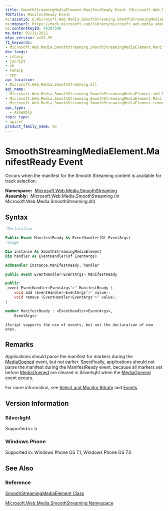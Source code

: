 ```yaml
---
title: SmoothStreamingMediaElement.ManifestReady Event (Microsoft.Web.Media.SmoothStreaming)
TOCTitle: ManifestReady Event
ms:assetid: E:Microsoft.Web.Media.SmoothStreaming.SmoothStreamingMediaElement.ManifestReady
ms:mtpsurl: https://msdn.microsoft.com/library/microsoft.web.media.smoothstreaming.smoothstreamingmediaelement.manifestready(v=VS.95)
ms:contentKeyID: 46307500
ms.date: 05/31/2012
mtps_version: v=VS.95
f1_keywords:
- Microsoft.Web.Media.SmoothStreaming.SmoothStreamingMediaElement.ManifestReady
dev_langs:
- csharp
- jscript
- vb
- FSharp
- cpp
api_location:
- Microsoft.Web.Media.SmoothStreaming.dll
api_name:
- Microsoft.Web.Media.SmoothStreaming.SmoothStreamingMediaElement.add_ManifestReady
- Microsoft.Web.Media.SmoothStreaming.SmoothStreamingMediaElement.ManifestReady
- Microsoft.Web.Media.SmoothStreaming.SmoothStreamingMediaElement.remove_ManifestReady
api_type:
  - Assembly
topic_type:
- apiref
product_family_name: VS
---
```


# SmoothStreamingMediaElement.ManifestReady Event

Occurs when the manifest for the Smooth Streaming content is available for track selection.

**Namespace:**  [Microsoft.Web.Media.SmoothStreaming](microsoft-web-media-smoothstreaming-namespace_1.md)  
**Assembly:**  Microsoft.Web.Media.SmoothStreaming (in Microsoft.Web.Media.SmoothStreaming.dll)

## Syntax

```vb
'Declaration

Public Event ManifestReady As EventHandler(Of EventArgs)
'Usage

Dim instance As SmoothStreamingMediaElement
Dim handler As EventHandler(Of EventArgs)

AddHandler instance.ManifestReady, handler
```

```csharp
public event EventHandler<EventArgs> ManifestReady
```

```cpp
public:
 event EventHandler<EventArgs^>^ ManifestReady {
    void add (EventHandler<EventArgs^>^ value);
    void remove (EventHandler<EventArgs^>^ value);
}
```

``` fsharp
member ManifestReady : <EventHandler<EventArgs>,
    EventArgs>
```

```jscript
JScript supports the use of events, but not the declaration of new ones.
```

## Remarks

Applications should parse the manifest for markers during the [MediaOpened](smoothstreamingmediaelement-mediaopened-event-microsoft-web-media-smoothstreaming_1.md) event, but not earlier. Specifically, applications should not parse the manifest during the ManifestReady event, because all markers set before [MediaOpened](smoothstreamingmediaelement-mediaopened-event-microsoft-web-media-smoothstreaming_1.md) are cleared in Silverlight when the [MediaOpened](smoothstreamingmediaelement-mediaopened-event-microsoft-web-media-smoothstreaming_1.md) event occurs.

For more information, see [Select and Monitor Bitrate](select-and-monitor-bitrate.md) and [Events](events.md).

## Version Information

### Silverlight

Supported in: 5  

### Windows Phone

Supported in: Windows Phone OS 7.1, Windows Phone OS 7.0  

## See Also

### Reference

[SmoothStreamingMediaElement Class](smoothstreamingmediaelement-class-microsoft-web-media-smoothstreaming_1.md)

[Microsoft.Web.Media.SmoothStreaming Namespace](microsoft-web-media-smoothstreaming-namespace_1.md)
